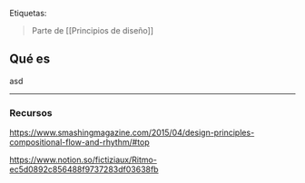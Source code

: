 Etiquetas: 

>Parte de [[Principios de diseño]]

## Qué es
asd

--- 

### Recursos
https://www.smashingmagazine.com/2015/04/design-principles-compositional-flow-and-rhythm/#top

https://www.notion.so/fictiziaux/Ritmo-ec5d0892c856488f9737283df03638fb 